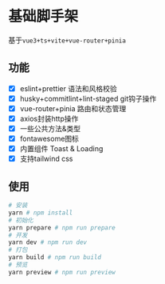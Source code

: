 # 基础脚手架

基于`vue3+ts+vite+vue-router+pinia`

## 功能

- [x] eslint+prettier 语法和风格校验
- [x] husky+commitlint+lint-staged git钩子操作
- [x] vue-router+pinia 路由和状态管理
- [x] axios封装http操作
- [x] 一些公共方法&类型
- [x] fontawesome图标
- [x] 内置组件 Toast & Loading
- [x] 支持tailwind css

## 使用

```bash
# 安装
yarn # npm install
# 初始化
yarn prepare # npm run prepare
# 开发
yarn dev # npm run dev
# 打包
yarn build # npm run build
# 预览
yarn preview # npm run preview
```